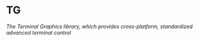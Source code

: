 # TG
*The Terminal Graphics library, which provides*
*cross-platform, standardized advanced terminal control*
